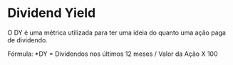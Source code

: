 # Dividend Yield
O DY é uma métrica utilizada para ter uma ideia do quanto uma ação paga de dividendo.

Fórmula:
*DY = Dividendos nos últimos 12 meses / Valor da Ação X 100